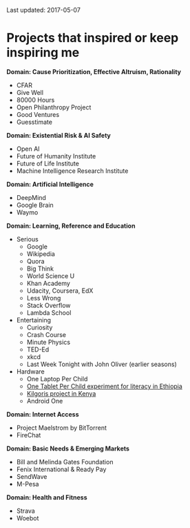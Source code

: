 Last updated: 2017-05-07

# Projects that inspired or keep inspiring me

**Domain: Cause Prioritization, Effective Altruism, Rationality**
  * CFAR
  * Give Well
  * 80000 Hours
  * Open Philanthropy Project
  * Good Ventures
  * Guesstimate
  
**Domain: Existential Risk & AI Safety**
  * Open AI
  * Future of Humanity Institute 
  * Future of Life Institute 
  * Machine Intelligence Research Institute

**Domain: Artificial Intelligence**
  * DeepMind
  * Google Brain
  * Waymo

**Domain: Learning, Reference and Education**
  * Serious
    * Google
    * Wikipedia
    * Quora
    * Big Think
    * World Science U
    * Khan Academy
    * Udacity, Coursera, EdX
    * Less Wrong
    * Stack Overflow
    * Lambda School
  * Entertaining
    * Curiosity
    * Crash Course
    * Minute Physics
    * TED-Ed
    * xkcd
    * Last Week Tonight with John Oliver (earlier seasons)
  * Hardware
    * One Laptop Per Child
    * [One Tablet Per Child experiment for literacy in Ethiopia](https://www.technologyreview.com/s/506466/given-tablets-but-no-teachers-ethiopian-children-teach-themselves/)
    * [Kilgoris project in Kenya](http://www.thekilgorisproject.com/)
    * Android One
    
**Domain: Internet Access**
  * Project Maelstrom by BitTorrent
  * FireChat

**Domain: Basic Needs & Emerging Markets**
  * Bill and Melinda Gates Foundation
  * Fenix International & Ready Pay
  * SendWave
  * M-Pesa

**Domain: Health and Fitness**
  * Strava
  * Woebot
